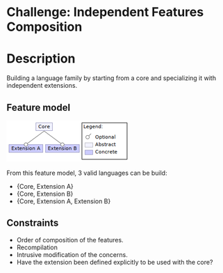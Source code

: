 # Challenge: Independent Features Composition


# Description

Building a language family by starting from a core and specializing it with independent extensions.

## Feature model

![Feature Model](./feature_model.png)

From this feature model, 3 valid languages can be build:

- {Core, Extension A}
- {Core, Extension B}
- {Core, Extension A, Extension B}

## Constraints

- Order of composition of the features.
- Recompilation
- Intrusive modification of the concerns.
- Have the extension been defined explicitly to be used with the core?
